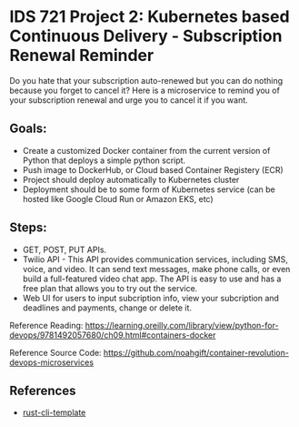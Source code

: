 # IDS 721 Project 2: Kubernetes based Continuous Delivery - Subscription Renewal Reminder

Do you hate that your subscription auto-renewed but you can do nothing because you forget to cancel it? Here is a microservice to remind you of your subscription renewal and urge you to cancel it if you want.

## Goals:
* Create a customized Docker container from the current version of Python that deploys a simple python script.
* Push image to DockerHub, or Cloud based Container Registery (ECR)
* Project should deploy automatically to Kubernetes cluster
* Deployment should be to some form of Kubernetes service (can be hosted like Google Cloud Run or Amazon EKS, etc)

## Steps:
* GET, POST, PUT APIs.
* Twilio API - This API provides communication services, including SMS, voice, and video. It can send text messages, make phone calls, or even build a full-featured video chat app. The API is easy to use and has a free plan that allows you to try out the service.
* Web UI for users to input subcription info, view your subcription and deadlines and payments, change or delete it.

Reference Reading: https://learning.oreilly.com/library/view/python-for-devops/9781492057680/ch09.html#containers-docker

Reference Source Code: https://github.com/noahgift/container-revolution-devops-microservices

## References

* [rust-cli-template](https://github.com/kbknapp/rust-cli-template)
